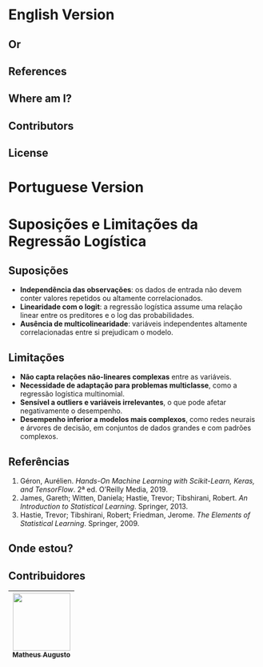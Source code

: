 # English Version

## Or

## References

## Where am I? 

## Contributors

## License

# Portuguese Version

# Suposições e Limitações da Regressão Logística

## Suposições
- **Independência das observações**: os dados de entrada não devem conter valores repetidos ou altamente correlacionados.
- **Linearidade com o logit**: a regressão logística assume uma relação linear entre os preditores e o log das probabilidades.
- **Ausência de multicolinearidade**: variáveis independentes altamente correlacionadas entre si prejudicam o modelo.

## Limitações
- **Não capta relações não-lineares complexas** entre as variáveis.
- **Necessidade de adaptação para problemas multiclasse**, como a regressão logística multinomial.
- **Sensível a outliers e variáveis irrelevantes**, o que pode afetar negativamente o desempenho.
- **Desempenho inferior a modelos mais complexos**, como redes neurais e árvores de decisão, em conjuntos de dados grandes e com padrões complexos.

## Referências

1. Géron, Aurélien. *Hands-On Machine Learning with Scikit-Learn, Keras, and TensorFlow*. 2ª ed. O’Reilly Media, 2019.
2. James, Gareth; Witten, Daniela; Hastie, Trevor; Tibshirani, Robert. *An Introduction to Statistical Learning*. Springer, 2013.
3. Hastie, Trevor; Tibshirani, Robert; Friedman, Jerome. *The Elements of Statistical Learning*. Springer, 2009.

## Onde estou?

## Contribuidores
| [<img loading="lazy" src="https://avatars.githubusercontent.com/u/109712126?v=4" width=115><br><sub>Matheus Augusto</sub>](https://github.com/matoncoffee) | 
| :---: | 
